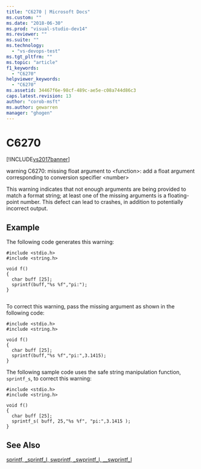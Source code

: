 ```yaml
---
title: "C6270 | Microsoft Docs"
ms.custom: ""
ms.date: "2018-06-30"
ms.prod: "visual-studio-dev14"
ms.reviewer: ""
ms.suite: ""
ms.technology: 
  - "vs-devops-test"
ms.tgt_pltfrm: ""
ms.topic: "article"
f1_keywords: 
  - "C6270"
helpviewer_keywords: 
  - "C6270"
ms.assetid: 34467f6e-98cf-489c-ae5e-c08a744d86c3
caps.latest.revision: 13
author: "corob-msft"
ms.author: gewarren
manager: "ghogen"
---
```

# C6270
[!INCLUDE[vs2017banner](../includes/vs2017banner.md)]

  
warning C6270: missing float argument to \<function>: add a float argument corresponding to conversion specifier \<number>  
  
 This warning indicates that not enough arguments are being provided to match a format string; at least one of the missing arguments is a floating-point number. This defect can lead to crashes, in addition to potentially incorrect output.  
  
## Example  
 The following code generates this warning:  
  
```  
#include <stdio.h>  
#include <string.h>  
  
void f()  
{  
  char buff [25];  
  sprintf(buff,"%s %f","pi:");  
}  
  
```  
  
 To correct this warning, pass the missing argument as shown in the following code:  
  
```  
#include <stdio.h>  
#include <string.h>  
  
void f()  
{  
  char buff [25];  
  sprintf(buff,"%s %f","pi:",3.1415);   
}  
```  
  
 The following sample code uses the safe string manipulation function, `sprintf_s`, to correct this warning:  
  
```  
#include <stdio.h>  
#include <string.h>  
  
void f()  
{  
  char buff [25];  
  sprintf_s( buff, 25,"%s %f", "pi:",3.1415 );  
}  
```  
  
## See Also  
 [sprintf, _sprintf_l, swprintf, _swprintf_l, \__swprintf_l](http://msdn.microsoft.com/library/f6efe66f-3563-4c74-9455-5411ed939b81)



